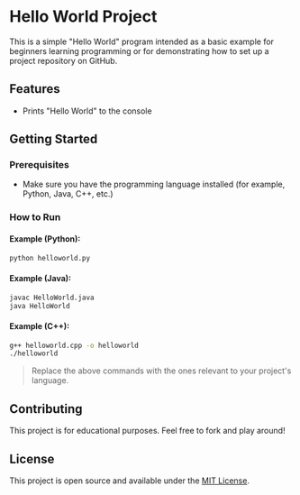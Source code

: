 # Hello World Project

This is a simple "Hello World" program intended as a basic example for beginners learning programming or for demonstrating how to set up a project repository on GitHub.

## Features

- Prints "Hello World" to the console

## Getting Started

### Prerequisites

- Make sure you have the programming language installed (for example, Python, Java, C++, etc.)

### How to Run

#### Example (Python):

```bash
python helloworld.py
```

#### Example (Java):

```bash
javac HelloWorld.java
java HelloWorld
```

#### Example (C++):

```bash
g++ helloworld.cpp -o helloworld
./helloworld
```

> Replace the above commands with the ones relevant to your project's language.

## Contributing

This project is for educational purposes. Feel free to fork and play around!

## License

This project is open source and available under the [MIT License](LICENSE).
